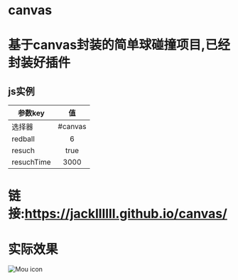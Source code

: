 # canvas
# 基于canvas封装的简单球碰撞项目,已经封装好插件
## js实例
| 参数key       | 值           |
| ------------- |:-------------:| 
| 选择器      | #canvas | 
| redball      | 6      |   ###生成红球数量
| resuch | true     |       ###是否重刷新
| resuchTime | 3000     |   ###重刷新红球时间间距  默认3000 
# 链接:https://jackllllll.github.io/canvas/
# 实际效果
![Mou icon](https://github.com/Jackllllll/canvas/blob/master/demo.png)
